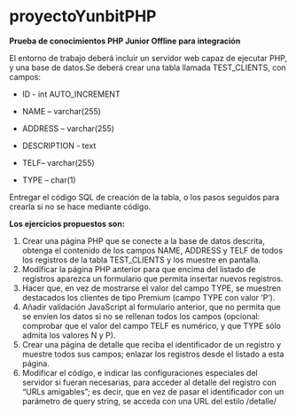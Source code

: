 # proyectoYunbitPHP

**Prueba de conocimientos PHP Junior Offline para integración**

El entorno de trabajo deberá incluir un servidor web capaz de ejecutar PHP, y una base de
datos.Se deberá crear una tabla llamada TEST_CLIENTS, con campos:
   
   - ID - int AUTO_INCREMENT
   
   - NAME – varchar(255)
   
   - ADDRESS – varchar(255)
   
   - DESCRIPTION - text
   
   - TELF– varchar(255)
   
   - TYPE – char(1)

Entregar el código SQL de creación de la tabla, o los pasos seguidos para crearla si no se
hace mediante código.

**Los ejercicios propuestos son:**
1) Crear una página PHP que se conecte a la base de datos descrita, obtenga el contenido de los
campos NAME, ADDRESS y TELF de todos los registros de la tabla TEST_CLIENTS y los muestre
en pantalla.
2) Modificar la página PHP anterior para que encima del listado de registros aparezca un
formulario que permita insertar nuevos registros.
3) Hacer que, en vez de mostrarse el valor del campo TYPE, se muestren destacados los clientes
de tipo Premium (campo TYPE con valor ‘P’).
4) Añadir validación JavaScript al formulario anterior, que no permita que se envíen los datos si
no se rellenan todos los campos (opcional: comprobar que el valor del campo TELF es
numérico, y que TYPE sólo admita los valores N y P).
5) Crear una página de detalle que reciba el identificador de un registro y muestre todos sus
campos; enlazar los registros desde el listado a esta página.
6) Modificar el código, e indicar las configuraciones especiales del servidor si fueran necesarias,
para acceder al detalle del registro con “URLs amigables”; es decir, que en vez de pasar el
identificador con un parámetro de query string, se acceda con una URL del estilo
/detalle/<nombre-del-registro>
